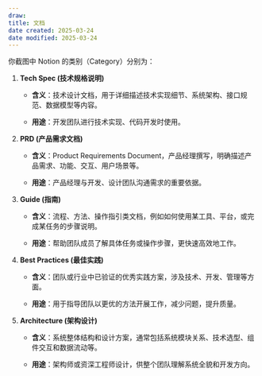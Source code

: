 ```yaml
---
draw:
title: 文档
date created: 2025-03-24
date modified: 2025-03-24
---
```


你截图中 Notion 的类别（Category）分别为：

1. **Tech Spec (技术规格说明)**
    
    - **含义**：技术设计文档，用于详细描述技术实现细节、系统架构、接口规范、数据模型等内容。
        
    - **用途**：开发团队进行技术实现、代码开发时使用。
        
2. **PRD (产品需求文档)**
    
    - **含义**：Product Requirements Document，产品经理撰写，明确描述产品需求、功能、交互、用户场景等。
        
    - **用途**：产品经理与开发、设计团队沟通需求的重要依据。
        
3. **Guide (指南)**
    
    - **含义**：流程、方法、操作指引类文档，例如如何使用某工具、平台，或完成某任务的步骤说明。
        
    - **用途**：帮助团队成员了解具体任务或操作步骤，更快速高效地工作。
        
4. **Best Practices (最佳实践)**
    
    - **含义**：团队或行业中已验证的优秀实践方案，涉及技术、开发、管理等方面。
        
    - **用途**：用于指导团队以更优的方法开展工作，减少问题，提升质量。
        
5. **Architecture (架构设计)**
    
    - **含义**：系统整体结构和设计方案，通常包括系统模块关系、技术选型、组件交互和数据流动等。
        
    - **用途**：架构师或资深工程师设计，供整个团队理解系统全貌和开发方向。
